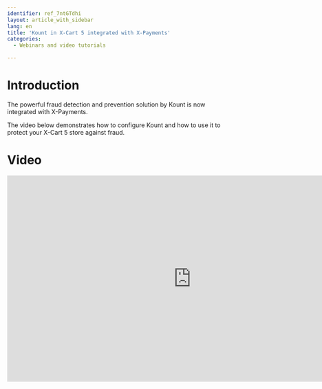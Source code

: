 ```yaml
---
identifier: ref_7ntGTdhi
layout: article_with_sidebar
lang: en
title: 'Kount in X-Cart 5 integrated with X-Payments'
categories:
  - Webinars and video tutorials

---
```



# Introduction

The powerful fraud detection and prevention solution by Kount is now integrated with X-Payments.

The video below demonstrates how to configure Kount and how to use it to protect your X-Cart 5 store against fraud.

# Video

<iframe class="youtube-player" type="text/html" style="width: 853px; height: 480px" src="https://www.youtube.com/embed/jZUsqdu4S20" frameborder="0"></iframe>